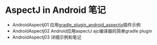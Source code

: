 # AspectJ in Android 笔记
 
- AndroidAspectj01 应用[gradle_plugin_android_aspectjx](https://github.com/HujiangTechnology/gradle_plugin_android_aspectjx)插件示例
- AndroidAspectj02 Android应用aspectJ ajc编译器的简单gradle plugin
- AndroidAspectj03 详细示例和笔记